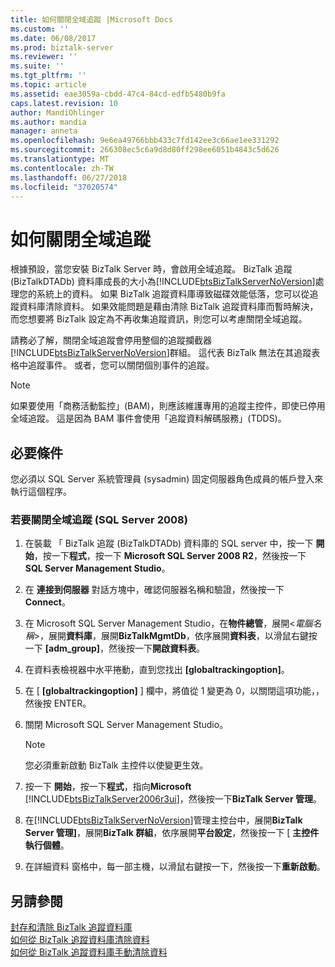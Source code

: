 ```yaml
---
title: 如何關閉全域追蹤 |Microsoft Docs
ms.custom: ''
ms.date: 06/08/2017
ms.prod: biztalk-server
ms.reviewer: ''
ms.suite: ''
ms.tgt_pltfrm: ''
ms.topic: article
ms.assetid: eae3059a-cbdd-47c4-84cd-edfb5480b9fa
caps.latest.revision: 10
author: MandiOhlinger
ms.author: mandia
manager: anneta
ms.openlocfilehash: 9e6ea49766bbb433c7fd142ee3c66ae1ee331292
ms.sourcegitcommit: 266308ec5c6a9d8d80ff298ee6051b4843c5d626
ms.translationtype: MT
ms.contentlocale: zh-TW
ms.lasthandoff: 06/27/2018
ms.locfileid: "37020574"
---
```

# <a name="how-to-turn-off-global-tracking"></a>如何關閉全域追蹤
根據預設，當您安裝 BizTalk Server 時，會啟用全域追蹤。 BizTalk 追蹤 (BizTalkDTADb) 資料庫成長的大小為[!INCLUDE[btsBizTalkServerNoVersion](../includes/btsbiztalkservernoversion-md.md)]處理您的系統上的資料。 如果 BizTalk 追蹤資料庫導致磁碟效能低落，您可以從追蹤資料庫清除資料。 如果效能問題是藉由清除 BizTalk 追蹤資料庫而暫時解決，而您想要將 BizTalk 設定為不再收集追蹤資訊，則您可以考慮關閉全域追蹤。  
  
 請務必了解，關閉全域追蹤會停用整個的追蹤攔截器[!INCLUDE[btsBizTalkServerNoVersion](../includes/btsbiztalkservernoversion-md.md)]群組。 這代表 BizTalk 無法在其追蹤表格中追蹤事件。 或者，您可以關閉個別事件的追蹤。  
  
> [!NOTE]
>  如果要使用「商務活動監控」(BAM)，則應該維護專用的追蹤主控件，即使已停用全域追蹤。 這是因為 BAM 事件會使用「追蹤資料解碼服務」(TDDS)。  
  
## <a name="prerequisites"></a>必要條件  
 您必須以 SQL Server 系統管理員 (sysadmin) 固定伺服器角色成員的帳戶登入來執行這個程序。  
  
### <a name="to-turn-off-global-tracking-sql-server-2008"></a>若要關閉全域追蹤 (SQL Server 2008)  
  
1. 在裝載 「 BizTalk 追蹤 (BizTalkDTADb) 資料庫的 SQL server 中，按一下 **開始**，按一下**程式**，按一下  **Microsoft SQL Server 2008 R2**，然後按一下  **SQL Server Management Studio**。  
  
2. 在 **連接到伺服器** 對話方塊中，確認伺服器名稱和驗證，然後按一下**Connect**。  
  
3. 在 Microsoft SQL Server Management Studio，在**物件總管**，展開\<*電腦名稱*\>，展開**資料庫**，展開**BizTalkMgmtDb**，依序展開**資料表**，以滑鼠右鍵按一下 **[adm_group]**，然後按一下**開啟資料表**。  
  
4. 在資料表檢視器中水平捲動，直到您找出 **[globaltrackingoption]**。  
  
5. 在 [ **[globaltrackingoption]** ] 欄中，將值從 1 變更為 0，以關閉這項功能，，然後按 ENTER。  
  
6. 關閉 Microsoft SQL Server Management Studio。  
  
   > [!NOTE]
   >  您必須重新啟動 BizTalk 主控件以使變更生效。  
  
7. 按一下 **開始**，按一下**程式**，指向**Microsoft** [!INCLUDE[btsBizTalkServer2006r3ui](../includes/btsbiztalkserver2006r3ui-md.md)]，然後按一下**BizTalk Server 管理**。  
  
8. 在[!INCLUDE[btsBizTalkServerNoVersion](../includes/btsbiztalkservernoversion-md.md)]管理主控台中，展開**BizTalk Server 管理]**，展開**BizTalk 群組**，依序展開**平台設定**，然後按一下 [ **主控件執行個體**。  
  
9. 在詳細資料 窗格中，每一部主機，以滑鼠右鍵按一下，然後按一下**重新啟動**。  
  
## <a name="see-also"></a>另請參閱  
 [封存和清除 BizTalk 追蹤資料庫](../core/archiving-and-purging-the-biztalk-tracking-database.md)   
 [如何從 BizTalk 追蹤資料庫清除資料](../core/how-to-purge-data-from-the-biztalk-tracking-database.md)   
 [如何從 BizTalk 追蹤資料庫手動清除資料](../core/how-to-manually-purge-data-from-the-biztalk-tracking-database.md)